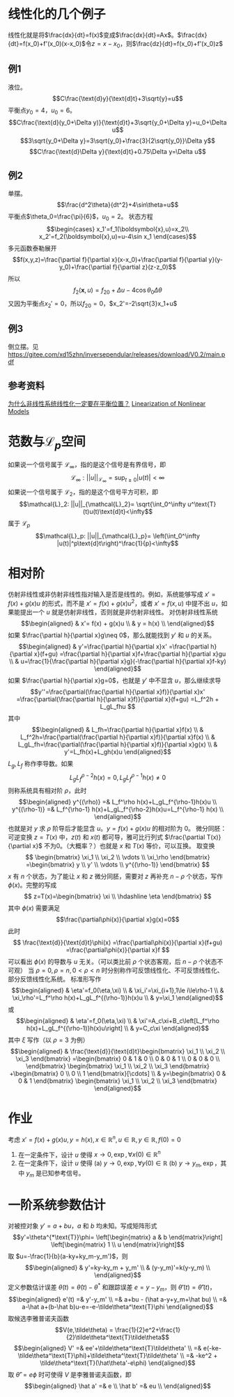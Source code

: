 # 线性化的几个例子
线性化就是将$\frac{dx}{dt}=f(x)$变成$\frac{dx}{dt}=Ax$。$\frac{dx}{dt}=f(x_0)+f'(x_0)(x-x_0)$令$z=x-x_0$，则$\frac{dz}{dt}=f(x_0)+f'(x_0)z$
## 例1
液位。
$$C\frac{\text{d}y}{\text{d}t}+3\sqrt{y}=u$$
平衡点$y_0=4$，$u_0=6$。
$$C\frac{\text{d}(y_0+\Delta y)}{\text{d}t}+3\sqrt{y_0+\Delta y}=u_0+\Delta u$$
$$3\sqrt{y_0+\Delta y}=3\sqrt{y_0}+\frac{3}{2\sqrt{y_0}}\Delta y$$
$$C\frac{\text{d}\Delta y}{\text{d}t}+0.75\Delta y=\Delta u$$
## 例2
单摆。
$$\frac{d^2\theta}{dt^2}+4\sin\theta=u$$
平衡点$\theta_0=\frac{\pi}{6}$，$u_0=2$。
状态方程
$$\begin{cases}
x_1'=f_1(\boldsymbol{x},u)=x_2\\
x_2'=f_2(\boldsymbol{x},u)=u-4\sin x_1
\end{cases}$$
多元函数泰勒展开
$$f(x,y,z)=\frac{\partial f}{\partial x}(x-x_0)+\frac{\partial f}{\partial y}(y-y_0)+\frac{\partial f}{\partial z}(z-z_0)$$
所以
$$f_2(\boldsymbol{x},u)=f_{20}+\Delta u-4\cos\theta_0\Delta\theta$$
又因为平衡点$x_2'=0$，所以$f_{20}=0$，$x_2'=-2\sqrt{3}x_1+u$
## 例3
倒立摆。见 <https://gitee.com/xd15zhn/inversependular/releases/download/V0.2/main.pdf>
## 参考资料
[为什么非线性系统线性化一定要在平衡位置？](https://www.zhihu.com/question/22475259)
[Linearization of Nonlinear Models](https://eng.libretexts.org/Bookshelves/Industrial_and_Systems_Engineering/Book%3A_Introduction_to_Control_Systems_(Iqbal)/01%3A_Mathematical_Models_of_Physical_Systems/1.07%3A_Linearization_of_Nonlinear_Models)

# 范数与$\mathcal{L}_p$空间
如果说一个信号属于 $\mathcal{L}_\infty$，指的是这个信号是有界信号，即
$$\mathcal{L}_\infty: ||u||_{\mathcal{L}_\infty}=\sup_{t\ge 0}|u(t)|<\infty$$
如果说一个信号属于 $\mathcal{L}_2$，指的是这个信号平方可积，即
$$\mathcal{L}_2: ||u||_{\mathcal{L}_2}=
\sqrt{\int_0^\infty u^\text{T}(t)u(t)\text{d}t}<\infty$$
属于 $\mathcal{L}_p$
$$\mathcal{L}_p: ||u||_{\mathcal{L}_p}=
\left(\int_0^\infty |u(t)|^p\text{d}t\right)^\frac{1}{p}<\infty$$

# 相对阶
仿射非线性或非仿射非线性指对输入是否是线性的。例如，系统能够写成 $x'= f(x) + g(x)u$ 的形式，而不是 $x'= f(x) + g(x)u^2$，或者 $x'= f(x,u)$ 中提不出 $u$，如果能提出一个 $u$ 就是仿射非线性，否则就是非仿射非线性。
对仿射非线性系统
$$\begin{aligned}
& x'= f(x) + g(x)u \\
& y = h(x) \\
\end{aligned}$$
如果 $\frac{\partial h}{\partial x}g\neq 0$，那么就能找到 $y'$ 和 $u$ 的关系。
$$\begin{aligned}
& y'=\frac{\partial h}{\partial x}x'
=\frac{\partial h}{\partial x}(f+gu)
=\frac{\partial h}{\partial x}f+\frac{\partial h}{\partial x}gu \\
& u=\frac{1}{\frac{\partial h}{\partial x}g}(-\frac{\partial h}{\partial x}f-ky)
\end{aligned}$$
如果 $\frac{\partial h}{\partial x}g=0$，也就是 $y'$ 中不显含 $u$，那么继续求导
$$y''=\frac{\partial(\frac{\partial h}{\partial x}f)}{\partial x}x'
=\frac{\partial(\frac{\partial h}{\partial x}f)}{\partial x}(f+gu)
=L_f^2h + L_gL_fhu
$$
其中
$$\begin{aligned}
& L_fh=\frac{\partial h}{\partial x}f(x) \\
& L_f^2h=\frac{\partial(\frac{\partial h}{\partial x}f)}{\partial x}f(x) \\
& L_gL_fh=\frac{\partial(\frac{\partial h}{\partial x}f)}{\partial x}g(x) \\
& y'=L_fh(x)+L_gh(x)u
\end{aligned}$$
$L_g,L_f$ 称作李导数。如果
$$L_gL_f^{\rho-2}h(x)=0,L_gL_f^{\rho-1}h(x)\neq 0$$
则称系统具有相对阶 $\rho$，此时
$$\begin{aligned}
y^{(\rho)} =& L_f^\rho h(x)+L_gL_f^{\rho-1}h(x)u \\
y^{(\rho-1)} =& L_f^{\rho-1} h(x)+L_gL_f^{\rho-2}h(x)u=L_f^{\rho-1} h(x) \\
\end{aligned}$$
也就是对 $y$ 求 $\rho$ 阶导后才能显含 $u$。$y=f(x)+g(x)u$ 的相对阶为 $0$。
微分同胚：可逆变换 $z=T(x)$ 中，$z(t)$ 和 $x(t)$ 都可导，雅可比行列式 $\frac{\partial T(x)}{\partial x}$ 不为0。（大概率？）也就是 $x$ 和 $T(x)$ 等价，可以互换。
取变换
$$
\begin{bmatrix}
\xi_1 \\ \xi_2 \\ \vdots \\ \xi_\rho
\end{bmatrix}
=\begin{bmatrix}
y \\ y' \\ \vdots \\ y^{(\rho-1)}
\end{bmatrix}
$$
$x$ 有 $n$ 个状态，为了能让 $x$ 和 $z$ 微分同胚，需要对 $z$ 再补充 $n-\rho$ 个状态，写作 $\phi(x)$。完整的写成
$$
z=T(x)=\begin{bmatrix}
\xi \\ \hdashline \eta
\end{bmatrix}
$$
其中 $\phi(x)$ 需要满足
$$\frac{\partial\phi(x)}{\partial x}g(x)=0$$
此时
$$
\frac{\text{d}}{\text{d}t}\phi(x)
=\frac{\partial\phi(x)}{\partial x}(f+gu)
=\frac{\partial\phi(x)}{\partial x}f
$$
可以看出 $\phi(x)$ 的导数与 $u$ 无关。（可以类比前 $\rho$ 个状态客观，后 $n-\rho$ 个状态不可观）
当 $\rho=0,\rho=n,0<\rho<n$ 时分别称作可反馈线性化、不可反馈线性化、部分反馈线性化系统。
标准形写作
$$\begin{aligned}
& \eta'=f_0(\eta,\xi) \\
& \xi_i'=\xi_{i+1},1\le i\le\rho-1 \\
& \xi_\rho'=L_f^\rho h(x)+L_gL_f^{(\rho-1)}h(x)u \\
& y=\xi_1
\end{aligned}$$
或
$$\begin{aligned}
& \eta'=f_0(\eta,\xi) \\
& \xi'=A_c\xi+B_c\left[L_f^\rho h(x)+L_gL_f^{(\rho-1)}h(x)u\right] \\
& y=C_c\xi
\end{aligned}$$
其中 $\xi$ 写作（以 $\rho=3$ 为例）
$$\begin{aligned}
& \frac{\text{d}}{\text{d}t}\begin{bmatrix}
\xi_1 \\ \xi_2 \\ \xi_3
\end{bmatrix}
=\begin{bmatrix}
0 & 1 & 0 \\
0 & 0 & 1 \\
0 & 0 & 0 \\
\end{bmatrix}
\begin{bmatrix}
\xi_1 \\ \xi_2 \\ \xi_3
\end{bmatrix}
+\begin{bmatrix}
0 \\ 0 \\ 1
\end{bmatrix}[\cdots] \\
& y=\begin{bmatrix}
0 & 0 & 1
\end{bmatrix}
\begin{bmatrix}
\xi_1 \\ \xi_2 \\ \xi_3
\end{bmatrix}
\end{aligned}$$


# 作业
考虑 $x'= f(x)+g(x)u,y=h(x),x\in\mathbb{R}^n,u\in\mathbb{R},y\in\mathbb{R},f(0)=0$
1. 在一定条件下，设计 $u$ 使得
$x\rightarrow 0,\exp,\forall x(0)\in\mathbb{R}^n$
2. 在一定条件下，设计 $u$ 使得
(a) $y\rightarrow 0,\exp,\forall y(0)\in\mathbb{R}$
(b) $y\rightarrow y_m,\exp$，其中 $y_m$ 是已知参考信号。



# 一阶系统参数估计
对被控对象 $y'=a+bu$，$a$ 和 $b$ 均未知。写成矩阵形式
$$y'=\theta^{*\text{T}}\phi=
\left[\begin{matrix} a & b \end{matrix}\right]
\left[\begin{matrix} 1 \\ u \end{matrix}\right]$$
取 $u=-\frac{1}{b}(a-ky+ky_m-y_m')$，则
$$\begin{aligned}
& y'=ky-ky_m + y_m' \\
& (y-y_m)'=k(y-y_m) \\
\end{aligned}$$
定义参数估计误差 $\tilde\theta(t)=\hat\theta(t)-\theta^*$ 和跟踪误差 $e=y-y_m$，则 $\tilde\theta'(t)=\hat\theta'(t)$，
$$\begin{aligned}
e'(t) =& y'-y_m' \\
=& a+bu - (\hat a-y+y_m+\hat bu) \\
=& a-\hat a+(b-\hat b)u-e=-e-\tilde\theta^\text{T}\phi
\end{aligned}$$
取候选李雅普诺夫函数
$$V(e,\tilde\theta) = \frac{1}{2}e^2+\frac{1}{2}\tilde\theta^\text{T}\tilde\theta$$
$$\begin{aligned}
V' =& ee'+\tilde\theta^\text{T}\tilde\theta' \\
=& e(-ke-\tilde\theta^\text{T}\phi)+\tilde\theta^\text{T}\tilde\theta' \\
=& -ke^2 + \tilde\theta^\text{T}(\hat\theta'-e\phi)
\end{aligned}$$
取 $\hat\theta'=e\phi$ 时可使得 $V$ 是李雅普诺夫函数，即
$$\begin{aligned}
\hat a' =& e \\
\hat b' =& eu \\
\end{aligned}$$

